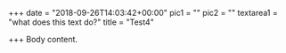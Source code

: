+++
date = "2018-09-26T14:03:42+00:00"
pic1 = ""
pic2 = ""
textarea1 = "what does this text do?"
title = "Test4"

+++
Body content.